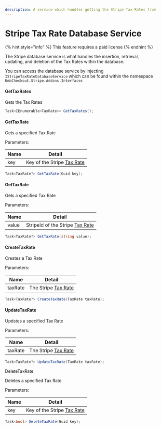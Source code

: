```yaml
---
description: A service which handles getting the Stripe Tax Rates from the database
---
```


# Stripe Tax Rate Database Service

{% hint style="info" %}
This feature requires a paid license
{% endhint %}

The Stripe database service is what handles the insertion, retrieval, updating, and deletion of the Tax Rates within the database.

You can access the database service by injecting `IStripeTaxRateDatabaseService` which can be found within the namespace `UmbCheckout.Stripe.Addons.Interfaces`

#### GetTaxRates

Gets the Tax Rates

```csharp
Task<IEnumerable<TaxRate>> GetTaxRates();
```

#### GetTaxRate

Gets a specified Tax Rate

Parameters:

| Name | Detail                                                    |
| ---- | --------------------------------------------------------- |
| key  | Key of the Stripe [Tax Rate](object-reference/taxrate.md) |

```csharp
Task<TaxRate?> GetTaxRate(Guid key);
```

#### GetTaxRate

Gets a specified Tax Rate

Parameters:

| Name  | Detail                                                         |
| ----- | -------------------------------------------------------------- |
| value | StripeId of the Stripe [Tax Rate](object-reference/taxrate.md) |

```csharp
Task<TaxRate?> GetTaxRate(string value);
```

#### CreateTaxRate

Creates a Tax Rate

Parameters:

| Name    | Detail                                             |
| ------- | -------------------------------------------------- |
| taxRate | The Stripe [Tax Rate](object-reference/taxrate.md) |

```csharp
Task<TaxRate?> CreateTaxRate(TaxRate taxRate);
```

#### UpdateTaxRate

Updates a specified Tax Rate

Parameters:

| Name    | Detail                                             |
| ------- | -------------------------------------------------- |
| taxRate | The Stripe [Tax Rate](object-reference/taxrate.md) |

```csharp
Task<TaxRate?> UpdateTaxRate(TaxRate taxRate);
```

DeleteTaxRate

Deletes a specified Tax Rate

Parameters:

| Name | Detail                                                    |
| ---- | --------------------------------------------------------- |
| key  | Key of the Stripe [Tax Rate](object-reference/taxrate.md) |

```csharp
Task<bool> DeleteTaxRate(Guid key);
```
